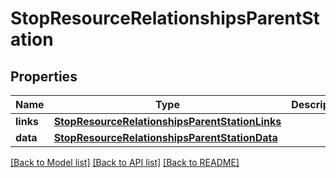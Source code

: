 # StopResourceRelationshipsParentStation

## Properties
Name | Type | Description | Notes
------------ | ------------- | ------------- | -------------
**links** | [**StopResourceRelationshipsParentStationLinks**](StopResourceRelationshipsParentStationLinks.md) |  | [optional] 
**data** | [**StopResourceRelationshipsParentStationData**](StopResourceRelationshipsParentStationData.md) |  | [optional] 

[[Back to Model list]](../README.md#documentation-for-models) [[Back to API list]](../README.md#documentation-for-api-endpoints) [[Back to README]](../README.md)


